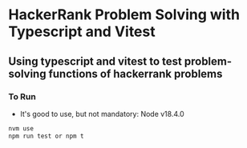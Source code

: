 # HackerRank Problem Solving with Typescript and Vitest

## Using typescript and vitest to test problem-solving functions of hackerrank problems

### To Run

- It's good to use, but not mandatory: Node v18.4.0

```js
nvm use
npm run test or npm t
```
